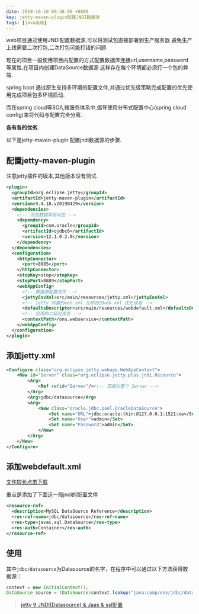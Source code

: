```yaml
---
date: 2019-10-10 09:38:00 +0800
key: jetty-maven-plugin配置JNDI数据源
tags: [java高级]
---
```


web项目通过使用JNDI配置数据源,可以将测试包直接部署到生产服务器.避免生产上线需要二次打包,二次打包可能打错的问题.

现在的项目一般使用项目内配置的方式配置数据库连接url,username,password等属性,在项目内创建DataSource数据源.这样存在每个环境都必须打一个包的弊端.

spring boot 通过原生支持多环境的配置文件,并通过优先级策略完成配置的优先使用完成项目包多环境启动.

而在spring cloud等SOA,微服务体系中,倡导使用分布式配置中心(spring cloud config)来将代码与配置完全分离.

**各有各的优劣**.

以下是jetty-maven-plugin 配置jndi数据源的步骤.

## 配置jetty-maven-plugin


注意jetty插件的版本,其他版本没有测试.

```xml
<plugin>
  <groupId>org.eclipse.jetty</groupId>
  <artifactId>jetty-maven-plugin</artifactId>
  <version>9.4.18.v20190429</version>
  <dependencies>
    <!-- 添加数据库驱动包 -->
    <dependency>
      <groupId>com.oracle</groupId>
      <artifactId>ojdbc6</artifactId>
      <version>12.1.0.2.0</version>
    </dependency>
  </dependencies>
  <configuration>
    <httpConnector>
      <port>8085</port>
    </httpConnector>
    <stopKey>stop</stopKey>
    <stopPort>8889</stopPort>
    <webAppConfig>
      <!-- 数据源配置文件 -->
      <jettyEnvXml>src/main/resources/jetty.xml</jettyEnvXml>
      <!-- jetty 内置的web.xml 比项目的web.xml 优先级高 -->
      <defaultsDescriptor>src/main/resources/webdefault.xml</defaultsDescriptor>
      <!-- 应用的二级应用名 -->
      <contextPath>/onu.webservice</contextPath>
    </webAppConfig>
  </configuration>
</plugin>
```

## 添加jetty.xml

```xml
<Configure class="org.eclipse.jetty.webapp.WebAppContext">
    <New id="Server" class="org.eclipse.jetty.plus.jndi.Resource">
        <Arg>
            <Ref refid="Server"/><!-- 范围为整个 Server -->
        </Arg>
        <Arg>jdbc/datasource</Arg>
        <Arg>
            <New class="oracle.jdbc.pool.OracleDataSource">
                <Set name="URL">jdbc:oracle:thin:@127.0.0.1:1521:xa</Set>
                <Set name="User">admin</Set>
                <Set name="Password">admin</Set>
            </New>
        </Arg>
    </New>
</Configure>

```

## 添加webdefault.xml

[文件较长点击下载](/bash/webdefault.xml)

重点是添加了下面这一段jndi的配置文件

```xml
<resource-ref>
  <description>MySQL DataSource Reference</description>
  <res-ref-name>jdbc/datasource</res-ref-name>
  <res-type>javax.sql.DataSource</res-type>
  <res-auth>Container</res-auth>
</resource-ref>
```

## 使用

其中`jdbc/datasource`为Datasource的名字，在程序中可以通过以下方法获得数据源：

```java
context = new InitialContext();
DataSource source = (DataSource)context.lookup("java:comp/env/jdbc/datasource");
```

>[jetty 9 JNDI(Datasource) & Jaas & ssl配置](https://my.oschina.net/jianming/blog/372937)